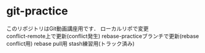 ﻿# git-practice

このリポジトリはGit動画講座用です．
ローカルリポで変更  
conflict-remote上で更新(conflict発生)
rebase-practiceブランチで更新(rebase　conflict用)
rebase pull用
stash練習用(トラック済み)

